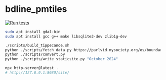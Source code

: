 # bdline_pmtiles

[![Run tests](https://github.com/chris48s/bdline_pmtiles/actions/workflows/test.yml/badge.svg?branch=main)](https://github.com/chris48s/bdline_pmtiles/actions/workflows/test.yml)

```bash
sudo apt install gdal-bin
sudo apt install gcc g++ make libsqlite3-dev zlib1g-dev

./scripts/build_tippecanoe.sh
python ./scripts/fetch_data.py https://parlvid.mysociety.org/os/boundary-line/bdline_gb-2024-10.zip
python ./scripts/convert.py
python ./scripts/write_staticsite.py "October 2024"

npx http-server@latest .
# http://127.0.0.1:8080/site/
```
